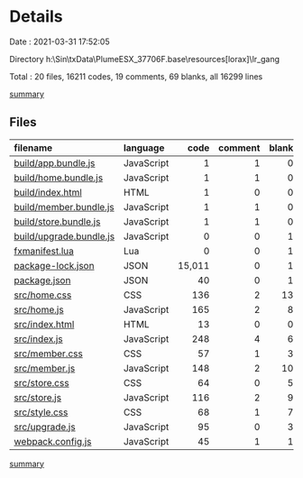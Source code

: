 # Details

Date : 2021-03-31 17:52:05

Directory h:\Sin\txData\PlumeESX_37706F.base\resources\[lorax]\lr_gang

Total : 20 files,  16211 codes, 19 comments, 69 blanks, all 16299 lines

[summary](results.md)

## Files
| filename | language | code | comment | blank | total |
| :--- | :--- | ---: | ---: | ---: | ---: |
| [build/app.bundle.js](/build/app.bundle.js) | JavaScript | 1 | 1 | 0 | 2 |
| [build/home.bundle.js](/build/home.bundle.js) | JavaScript | 1 | 1 | 0 | 2 |
| [build/index.html](/build/index.html) | HTML | 1 | 0 | 0 | 1 |
| [build/member.bundle.js](/build/member.bundle.js) | JavaScript | 1 | 1 | 0 | 2 |
| [build/store.bundle.js](/build/store.bundle.js) | JavaScript | 1 | 1 | 0 | 2 |
| [build/upgrade.bundle.js](/build/upgrade.bundle.js) | JavaScript | 0 | 0 | 1 | 1 |
| [fxmanifest.lua](/fxmanifest.lua) | Lua | 0 | 0 | 1 | 1 |
| [package-lock.json](/package-lock.json) | JSON | 15,011 | 0 | 1 | 15,012 |
| [package.json](/package.json) | JSON | 40 | 0 | 1 | 41 |
| [src/home.css](/src/home.css) | CSS | 136 | 2 | 13 | 151 |
| [src/home.js](/src/home.js) | JavaScript | 165 | 2 | 8 | 175 |
| [src/index.html](/src/index.html) | HTML | 13 | 0 | 0 | 13 |
| [src/index.js](/src/index.js) | JavaScript | 248 | 4 | 6 | 258 |
| [src/member.css](/src/member.css) | CSS | 57 | 1 | 3 | 61 |
| [src/member.js](/src/member.js) | JavaScript | 148 | 2 | 10 | 160 |
| [src/store.css](/src/store.css) | CSS | 64 | 0 | 5 | 69 |
| [src/store.js](/src/store.js) | JavaScript | 116 | 2 | 9 | 127 |
| [src/style.css](/src/style.css) | CSS | 68 | 1 | 7 | 76 |
| [src/upgrade.js](/src/upgrade.js) | JavaScript | 95 | 0 | 3 | 98 |
| [webpack.config.js](/webpack.config.js) | JavaScript | 45 | 1 | 1 | 47 |

[summary](results.md)